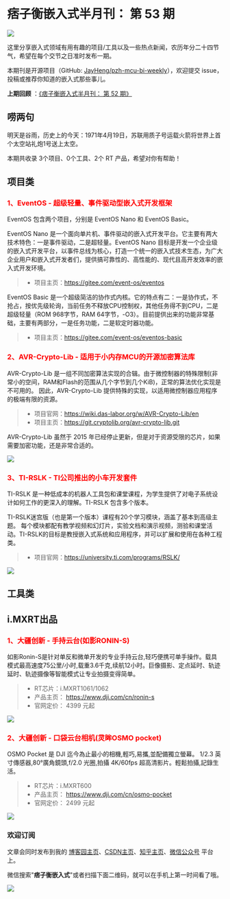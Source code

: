 # 痞子衡嵌入式半月刊： 第 53 期

![](http://henjay724.com/image/cnblogs/pzh_mcu_bi_weekly.PNG)

这里分享嵌入式领域有用有趣的项目/工具以及一些热点新闻，农历年分二十四节气，希望在每个交节之日准时发布一期。

本期刊是开源项目（GitHub: [JayHeng/pzh-mcu-bi-weekly](https://github.com/JayHeng/pzh-mcu-bi-weekly)），欢迎提交 issue，投稿或推荐你知道的嵌入式那些事儿。

**上期回顾** ：[《痞子衡嵌入式半月刊： 第 52 期》](https://www.cnblogs.com/henjay724/p/16103152.html)

## 唠两句

明天是谷雨，历史上的今天：1971年4月19日，苏联用质子号运载火箭将世界上首个太空站礼炮1号送上太空。

本期共收录 3个项目、0个工具、2个 RT 产品，希望对你有帮助！

## 项目类

### <font color="red">1、EventOS - 超级轻量、事件驱动型嵌入式开发框架</font>

EventOS 包含两个项目，分别是 EventOS Nano 和 EventOS Basic。

EventOS Nano 是一个面向单片机、事件驱动的嵌入式开发平台。它主要有两大技术特色：一是事件驱动，二是超轻量。EventOS Nano 目标是开发一个企业级的嵌入式开发平台，以事件总线为核心，打造一个统一的嵌入式技术生态，为广大企业用户和嵌入式开发者们，提供搞可靠性的、高性能的、现代且高开发效率的嵌入式开发环境。

> * 项目主页：https://gitee.com/event-os/eventos

EventOS Basic 是一个超级简洁的协作式内核。它的特点有二：一是协作式，不抢占，按优先级轮询，当前任务不释放CPU控制权，其他任务得不到CPU，二是超级轻量（ROM 968字节，RAM 64字节，-O3）。目前提供出来的功能非常基础，主要有两部分，一是任务功能，二是软定时器功能。

> * 项目主页：https://gitee.com/event-os/eventos-basic

### <font color="red">2、AVR-Crypto-Lib - 适用于小内存MCU的开源加密算法库</font>

AVR-Crypto-Lib 是一组不同加密算法实现的合辑。由于微控制器的特殊限制(非常小的空间，RAM和Flash的范围从几个字节到几个KiB)，正常的算法优化实现是不可用的。 因此，AVR-Crypto-Lib 提供特殊的实现，以适用微控制器应用程序的极端有限的资源。

> * 项目官网：https://wiki.das-labor.org/w/AVR-Crypto-Lib/en
> * 项目主页：https://git.cryptolib.org/avr-crypto-lib.git

AVR-Crypto-Lib 虽然于 2015 年已经停止更新，但是对于资源受限的芯片，如果需要加密功能，还是非常合适的。

![](http://henjay724.com/image/biweekly20220419/AVR-Crypto-Lib.PNG)

### <font color="red">3、TI-RSLK - TI公司推出的小车开发套件</font>

TI-RSLK 是一种低成本的机器人工具包和课堂课程，为学生提供了对电子系统设计如何工作的更深入的理解。TI-RSLK 包含多个版本。

TI-RSLK迷宫版（也是第一个版本）课程有20个学习模块，涵盖了基本到高级主题。 每个模块都配有教学视频和幻灯片，实验文档和演示视频，测验和课堂活动。TI-RSLK的目标是教授嵌入式系统和应用程序，并可以扩展和使用在各种工程类。

> * 项目官网：https://university.ti.com/programs/RSLK/

![](http://henjay724.com/image/biweekly20220419/TI-RSLK.PNG)

## 工具类

## i.MXRT出品

### <font color="red">1、大疆创新 - 手持云台(如影RONIN-S)</font>

如影Ronin-S是针对单反和微单开发的专业手持云台,轻巧便携可单手操作。载具模式最高速度75公里/小时,载重3.6千克,续航12小时。巨像摄影、定点延时、轨迹延时、轨迹摄像等智能模式让专业拍摄变得简单。

> * RT芯片：i.MXRT1061/1062
> * 产品主页： https://www.dji.com/cn/ronin-s
> * 官网定价： 4399 元起

![](http://henjay724.com/image/biweekly20220419/Ronin-S.PNG)

### <font color="red">2、大疆创新 - 口袋云台相机(灵眸OSMO pocket)</font>

OSMO Pocket 是 DJI 迄今為止最小的相機,輕巧,易攜,並配備獨立螢幕。 1/2.3 英寸傳感器,80°廣角鏡頭,f/2.0 光圈,拍攝 4K/60fps 超高清影片。輕鬆拍攝,記錄生活。

> * RT芯片：i.MXRT600
> * 产品主页： https://www.dji.com/cn/osmo-pocket
> * 官网定价： 2499 元起

![](http://henjay724.com/image/biweekly20220419/OSMO-pocket.PNG)

### 欢迎订阅

文章会同时发布到我的 [博客园主页](https://www.cnblogs.com/henjay724/)、[CSDN主页](https://blog.csdn.net/henjay724)、[知乎主页](https://www.zhihu.com/people/henjay724)、[微信公众号](http://weixin.sogou.com/weixin?type=1&query=痞子衡嵌入式) 平台上。

微信搜索"__痞子衡嵌入式__"或者扫描下面二维码，就可以在手机上第一时间看了哦。

![](http://henjay724.com/image/github/pzhMcu_qrcode_258x258.jpg)

